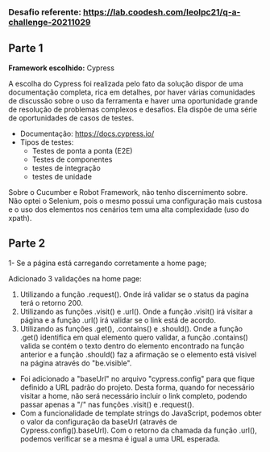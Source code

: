 
### Desafio referente: https://lab.coodesh.com/leolpc21/q-a-challenge-20211029

## Parte 1

**Framework escolhido:** Cypress

A escolha do Cypress foi realizada pelo fato da solução dispor de uma documentação completa, rica em detalhes, por haver várias comunidades de discussão sobre o uso da ferramenta e haver uma oportunidade grande de resolução de problemas complexos e desafios. Ela dispõe de uma série de oportunidades de casos de testes.

- Documentação: https://docs.cypress.io/
- Tipos de testes: 
  - Testes de ponta a ponta (E2E)
  - Testes de componentes
  - testes de integração
  - testes de unidade

Sobre o Cucumber e Robot Framework, não tenho discernimento sobre. Não optei o Selenium, pois o mesmo possui uma configuração mais custosa e o uso dos elementos nos cenários tem uma alta complexidade (uso do xpath).

## Parte 2

1- Se a página está carregando corretamente a home page;

  Adicionado 3 validações na home page:

1. Utilizando a função .request(). Onde irá validar se o status da pagina terá o retorno 200.
2. Utilizando as funções .visit() e .url(). Onde a função .visit() irá visitar a página e a função .url() irá validar se o link está de acordo.
3. Utilizando as funções .get(), .contains() e .should(). Onde a função .get() identifica em qual elemento quero validar, a função .contains() valida se contém o texto dentro do elemento encontrado na função anterior e a função .should() faz a afirmação se o elemento está visivel na página através do "be.visible".

- Foi adicionado a "baseUrl" no arquivo "cypress.config" para que fique definido a URL padrão do projeto. Desta forma, quando for necessário visitar a home, não será necessário incluir o link completo, podendo passar apenas a "/" nas funções .visit() e .request().
- Com a funcionalidade de template strings do JavaScript, podemos obter o valor da configuração da baseUrl (através de Cypress.config().baseUrl). Com o retorno da chamada da função .url(), podemos verificar se a mesma é igual a uma URL esperada.